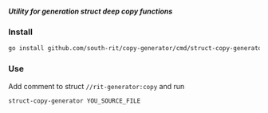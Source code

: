 ##### Utility for generation struct deep copy functions

### Install
```bash
go install github.com/south-rit/copy-generator/cmd/struct-copy-generator
```

### Use
Add comment to struct `//rit-generator:copy` and run 
```bash
struct-copy-generator YOU_SOURCE_FILE
```
